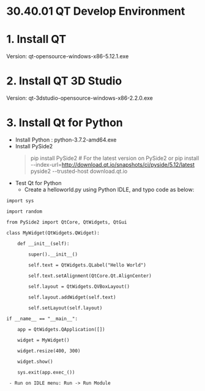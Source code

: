 # 30.40.01 QT Develop Environment

# 1. Install QT
  Version: qt-opensource-windows-x86-5.12.1.exe

# 2. Install QT 3D Studio
  Version: qt-3dstudio-opensource-windows-x86-2.2.0.exe

# 3. Install Qt for Python
  + Install Python : python-3.7.2-amd64.exe
  + Install PySide2
    > pip install PySide2 # For the latest version on PySide2
    or
    > pip install --index-url=http://download.qt.io/snapshots/ci/pyside/5.12/latest pyside2 --trusted-host download.qt.io
  + Test Qt for Python
     - Create a helloworld.py using Python IDLE, and typo code as below:
```
import sys

import random

from PySide2 import QtCore, QtWidgets, QtGui

class MyWidget(QtWidgets.QWidget):

    def __init__(self):

        super().__init__()

        self.text = QtWidgets.QLabel("Hello World")

        self.text.setAlignment(QtCore.Qt.AlignCenter)

        self.layout = QtWidgets.QVBoxLayout()

        self.layout.addWidget(self.text)

        self.setLayout(self.layout)

if __name__ == "__main__":

    app = QtWidgets.QApplication([])

    widget = MyWidget()

    widget.resize(400, 300)

    widget.show()

    sys.exit(app.exec_())
```
     - Run on IDLE menu: Run -> Run Module

